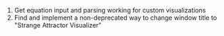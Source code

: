 1. Get equation input and parsing working for custom visualizations
2. Find and implement a non-deprecated way to change window title to "Strange Attractor Visualizer"